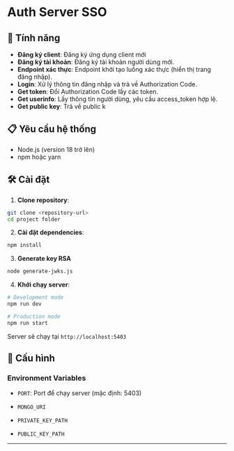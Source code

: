 # Auth Server SSO

## 🚀 Tính năng

- **Đăng ký client**: Đăng ký ứng dụng client mới
- **Đăng ký tài khoản**: Đăng ký tài khoản người dùng mới.
- **Endpoint xác thực**: Endpoint khởi tạo luồng xác thực (hiển thị trang đăng nhập).
- **Login**: Xử lý thông tin đăng nhập và trả về Authorization Code.
- **Get token**: Đổi Authorization Code lấy các token.
- **Get userinfo**: Lấy thông tin người dùng, yêu cầu access_token hợp lệ.
- **Get public key**: Trả về public k

## 📋 Yêu cầu hệ thống

- Node.js (version 18 trở lên)
- npm hoặc yarn

## 🛠️ Cài đặt

1. **Clone repository**:

```bash
git clone <repository-url>
cd project folder
```

2. **Cài đặt dependencies**:

```bash
npm install
```

3. **Generate key RSA**

```bash
node generate-jwks.js
```

4. **Khởi chạy server**:

```bash
# Development mode
npm run dev

# Production mode
npm run start
```

Server sẽ chạy tại `http://localhost:5403`

## 🔧 Cấu hình

### Environment Variables

- `PORT`: Port để chạy server (mặc định: 5403)

- `MONGO_URI`

- `PRIVATE_KEY_PATH`

- `PUBLIC_KEY_PATH`

---
